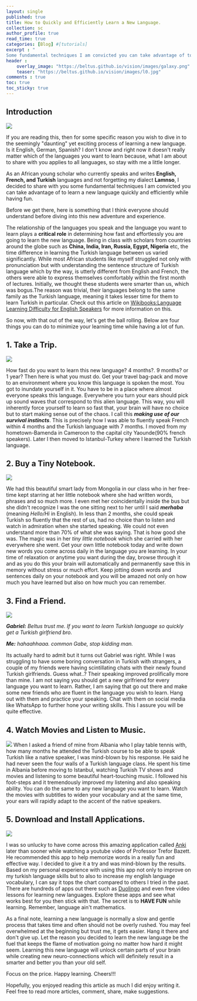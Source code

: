 ```yaml
---
layout: single
published: true
title: How to Quickly and Efficiently Learn a New Language.
collection: sc
author_profile: true
read_time: true
categories: [Blog] #[tutorials]
excerpt : "
Some fundamental techniques I am convicted you can take advantage of to learn a new language quickly and efficiently while having fun."
header :
    overlay_image: "https://beltus.github.io/vision/images/galaxy.png"
    teaser: "https://beltus.github.io/vision/images/l0.jpg"
comments : true
toc: true
toc_sticky: true
---
```

## Introduction
![](https://beltus.github.io/vision/images/l0.jpg)

If you are reading this, then for some specific reason you wish to dive in to the seemingly "daunting" yet exciting process of learning a new language. Is it English, German, Spanish? I don't know and right now it doesn't really matter which of the languages you want to learn because, what I am about to share with you applies to all languages, so stay with me a little longer.

As an African young scholar who currently speaks and writes **English, French, and Turkish** languages and not forgetting my dialect **Lamnso**, I decided to share with you some fundamental techniques I am convicted you can take advantage of to learn a new language quickly and efficiently while having fun.

Before we get there, here is something that I think everyone should understand before diving into this new adventure and experience.

The relationship of the languages you speak and the language you want to learn plays a **critical role** in determining how fast and effortlessly you are going to learn the new language. Being in class with scholars from countries around the globe such as **China, India, Iran, Russia, Egypt, Nigeria** etc, the time difference in learning the Turkish language between us varied significantly. While most African students like myself struggled not only with pronunciation but with understanding the sentence structure of Turkish language which by the way, is utterly different from English and French, the others were able to express themselves comfortably within the first month of lectures. Initially, we thought these students were smarter than us, which was bogus.The reason was trivial, their languages belong to the same family as the Turkish language, meaning it takes lesser time for them to learn Turkish in particular. Check out this article on [Wikibooks:Language Learning Difficulty for English Speakers](https://en.wikibooks.org/wiki/Wikibooks:Language_Learning_Difficulty_for_English_Speakers) for more information on this.

So now, with that out of the way, let's get the ball rolling. Below are four things you can do to minimize your learning time while having a lot of fun.  

## 1. Take a Trip.

![](https://beltus.github.io/vision/images/l1.jpg)

How fast do you want to learn this new language? 4 months?. 9 months? or 1 year? Then here is what you must do. Get your travel bag-pack and move to an environment where you know this language is spoken the most. You got to inundate yourself in it. You have to be in a place where almost everyone speaks this language. Everywhere you turn your ears should pick up sound waves that correspond to this alien language. This way, you will inherently force yourself to learn so fast that, your brain will have no choice but to start making sense out of the chaos. I call this ***making use of our survival instincts***. This is precisely how I was able to fluently speak French within 4 months and the Turkish language with 7 months. I moved from my hometown-Bamenda in Cameroon to the capital city Yaounde(90% french speakers). Later I then moved to Istanbul-Turkey where I learned the Turkish language.

## 2. Buy a Tiny Notebook.

![](https://beltus.github.io/vision/images/l2.jpg)

We had this beautiful smart lady from Mongolia in our class who in her free-time kept starring at her little notebook where she had written words, phrases and so much more. I even met her coincidentally inside the bus but she didn't recognize I was the one sitting next to her until I said ***merhaba*** (meaning *Hello/Hi* in English). In less than 2 months, she could speak Turkish so fluently that the rest of us, had no choice than to listen and watch in admiration when she started speaking. We could not even understand more than 70% of what she was saying. That is how good she was. The magic was in her *tiny little notebook* which she carried with her everywhere she went. Get your own little notebook today and write down new words you come across daily in the language you are learning. In your time of relaxation or anytime you want during the day, browse through it and as you do this your brain will automatically and permanently save this in memory without stress or much effort. Keep jotting down words and sentences daily on your notebook and you will be amazed not only on how much you have learned but also on how much you can remember.

## 3. Find a Friend.

![](https://beltus.github.io/vision/images/l3.jpg)

***Gabriel:*** *Beltus trust me. If you want to learn Turkish language so quickly get a Turkish girlfriend bro.*

***Me:*** *hahaahhaaa. common Gabe, stop kidding man.*

Its actually hard to admit but it turns out Gabriel was right. While I was struggling to have some boring conversation in Turkish with strangers, a couple of my friends were having scintillating chats with their newly found Turkish girlfriends. Guess what..? Their speaking improved prolifically more than mine. I am not saying you should get a new girlfriend for every language you want to learn. Rather, I am saying that go out there and make some new friends who are fluent in the language you wish to learn. Hang out with them and practice your speaking. Chat with them on social media like WhatsApp to further hone your writing skills. This I assure you will be quite effective.

## 4. Watch Movies and Listen to Music.

![](https://beltus.github.io/vision/images/l4.jpg)
When I asked a friend of mine from Albania who I play table tennis with, how many months he attended the Turkish course to be able to speak Turkish like a native speaker, I was mind-blown by his response. He said he had never seen the four walls of a Turkish language class. He spent his time in Albania before moving to Istanbul, watching Turkish TV shows and movies and listening to some beautiful heart-touching music. I followed his foot-steps and it tremendously improved my listening and also speaking ability. You can do the same to any new language you want to learn. Watch the movies with subtitles to widen your vocabulary and at the same time, your ears will rapidly adapt to the accent of the native speakers.

## 5. Download and Install Applications.

![](https://beltus.github.io/vision/images/app.jpg)

I was so unlucky to have come across this amazing application called [Anki](https://www.ankiapp.com/) later than sooner while watching a youtube video of Professor Trefor Bazett. He recommended this app to help memorize words in a really fun and effective way. I decided to give it a try and was mind-blown by the results. Based on my personal experience with using this app not only to improve on my turkish language skills but to also to increase my english language vocabulary, I can say it tops the chart compared to others I tried in the past. There are hundreds of apps out there such as [Duolingo](https://www.duolingo.com/) and even free video lessons for learning new languages. Explore these apps and see what works best for you then stick with that. The secret is to **HAVE FUN** while learning. Remember, language ain't mathematics.


As a final note, learning a new language is normally a slow and gentle process that takes time and often should not be overly rushed. You may feel overwhelmed at the beginning but trust me, it gets easier. Hang it there and don't give up. Let the reason you decided to learn the new language be the fuel that keeps the flame of motivation going no matter how hard it might seem. Learning this new language will unlock certain parts of your brain while creating new neuro-connections which will definitely result in a smarter and better you than your old self.

Focus on the price. Happy learning. Cheers!!!

Hopefully, you enjoyed reading this article as much I did enjoy writing it. Feel free to read more articles, comment, share, make suggestions.



<div class="fb-comments" data-href="https://beltus.github.io/vision/blog/2020-102-15-learning-new-language/" data-width="550" data-numposts="10"></div>
